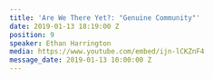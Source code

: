 ```yaml
---
title: 'Are We There Yet?: "Genuine Community"'
date: 2019-01-13 18:19:00 Z
position: 9
speaker: Ethan Harrington
media: https://www.youtube.com/embed/ijn-lCKZnF4
message_date: 2019-01-13 10:00:00 Z
---
```



